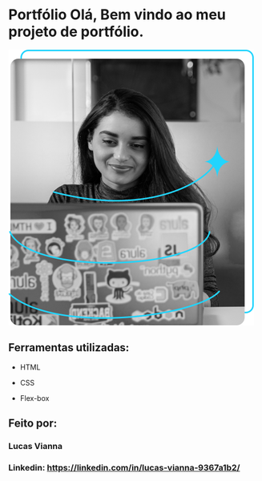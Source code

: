 

# Portfólio Olá, Bem vindo ao meu projeto de portfólio.

![image](https://github.com/AhronsVianna/portifolio/blob/main/assets/Imagem.png)

## Ferramentas utilizadas:

* HTML

* CSS

* Flex-box

## Feito por:

### Lucas Vianna

### Linkedin: https://linkedin.com/in/lucas-vianna-9367a1b2/

